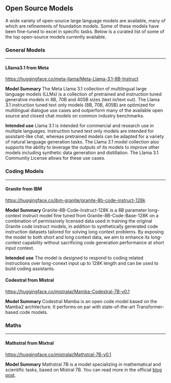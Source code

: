 ## Open Source Models
A wide variety of open-source large language models are available, many of which are refinements of foundation models. Some of these models have been fine-tuned to excel in specific tasks. Below is a curated list of some of the top open-source models currently available.


### General Models

---

#### Lllama3.1 from Meta ####
https://huggingface.co/meta-llama/Meta-Llama-3.1-8B-Instruct

**Model Summary**
The Meta Llama 3.1 collection of multilingual large language models (LLMs) is a collection of pretrained and instruction tuned generative models in 8B, 70B and 405B sizes (text in/text out). The Llama 3.1 instruction tuned text only models (8B, 70B, 405B) are optimized for multilingual dialogue use cases and outperform many of the available open source and closed chat models on common industry benchmarks.


**Intended use**
Llama 3.1 is intended for commercial and research use in multiple languages. Instruction tuned text only models are intended for assistant-like chat, whereas pretrained models can be adapted for a variety of natural language generation tasks. The Llama 3.1 model collection also supports the ability to leverage the outputs of its models to improve other models including synthetic data generation and distillation. The Llama 3.1 Community License allows for these use cases.






### Coding Models

---

#### Granite from IBM ####
https://huggingface.co/ibm-granite/granite-8b-code-instruct-128k

**Model Summary**
Granite-8B-Code-Instruct-128K is a 8B parameter long-context instruct model fine tuned from Granite-8B-Code-Base-128K on a combination of permissively licensed data used in training the original Granite code instruct models, in addition to synthetically generated code instruction datasets tailored for solving long context problems. By exposing the model to both short and long context data, we aim to enhance its long-context capability without sacrificing code generation performance at short input context.

**Intended use**
The model is designed to respond to coding related instructions over long-conext input up to 128K length and can be used to build coding assistants.



#### Codestral from Mistral ####
https://huggingface.co/mistralai/Mamba-Codestral-7B-v0.1

**Model Summary**
Codestral Mamba is an open code model based on the Mamba2 architecture. It performs on par with state-of-the-art Transformer-based code models.





### Maths

---

#### Mathstral from Mixtral ####
https://huggingface.co/mistralai/Mathstral-7B-v0.1

**Model Summary**
Mathstral 7B is a model specializing in mathematical and scientific tasks, based on Mistral 7B. You can read more in the official [blog post](https://mistral.ai/news/mathstral/).





